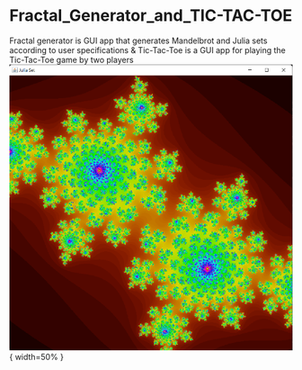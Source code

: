 # Fractal_Generator_and_TIC-TAC-TOE
Fractal generator is GUI app that generates Mandelbrot and Julia sets according to user specifications &amp; Tic-Tac-Toe is a GUI app for playing the Tic-Tac-Toe game by two players
![julia](https://github.com/AdithyaGallage/Fractal_Generator_and_TIC-TAC-TOE/blob/main/images/julia-set.png?raw=true){ width=50% }
